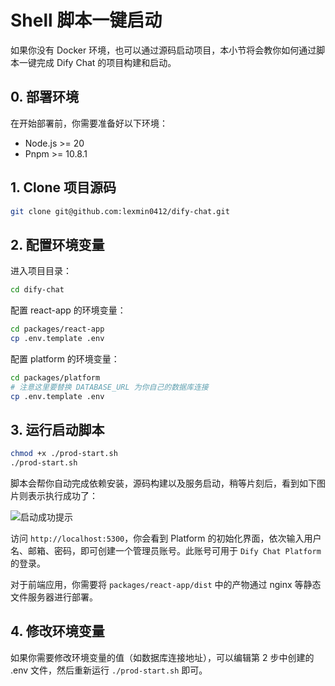 # Shell 脚本一键启动

如果你没有 Docker 环境，也可以通过源码启动项目，本小节将会教你如何通过脚本一键完成 Dify Chat 的项目构建和启动。

## 0. 部署环境

在开始部署前，你需要准备好以下环境：

- Node.js >= 20
- Pnpm >= 10.8.1

## 1. Clone 项目源码

```bash
git clone git@github.com:lexmin0412/dify-chat.git
```

## 2. 配置环境变量

进入项目目录：

```bash
cd dify-chat
```

配置 react-app 的环境变量：

```bash
cd packages/react-app
cp .env.template .env
```

配置 platform 的环境变量：

```bash
cd packages/platform
# 注意这里要替换 DATABASE_URL 为你自己的数据库连接
cp .env.template .env
```

## 3. 运行启动脚本

```bash
chmod +x ./prod-start.sh
./prod-start.sh
```

脚本会帮你自动完成依赖安装，源码构建以及服务启动，稍等片刻后，看到如下图片则表示执行成功了：

![启动成功提示](/guide__one_key_start.png)

访问 `http://localhost:5300`，你会看到 Platform 的初始化界面，依次输入用户名、邮箱、密码，即可创建一个管理员账号。此账号可用于 `Dify Chat Platform` 的登录。

对于前端应用，你需要将 `packages/react-app/dist` 中的产物通过 nginx 等静态文件服务器进行部署。

## 4. 修改环境变量

如果你需要修改环境变量的值（如数据库连接地址），可以编辑第 2 步中创建的 .env 文件，然后重新运行 `./prod-start.sh` 即可。
